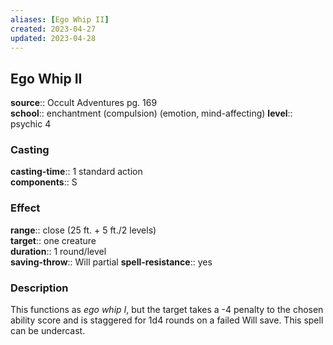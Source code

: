 ```yaml
---
aliases: [Ego Whip II]
created: 2023-04-27
updated: 2023-04-28
---
```


## Ego Whip II

**source**:: Occult Adventures pg. 169  
**school**:: enchantment (compulsion) (emotion, mind-affecting)
**level**:: psychic 4

### Casting

**casting-time**:: 1 standard action  
**components**:: S

### Effect

**range**:: close (25 ft. + 5 ft./2 levels)  
**target**:: one creature  
**duration**:: 1 round/level  
**saving-throw**:: Will partial
**spell-resistance**:: yes

### Description

This functions as *ego whip I*, but the target takes a -4 penalty to the chosen ability score and is staggered for 1d4 rounds on a failed Will save. This spell can be undercast.
